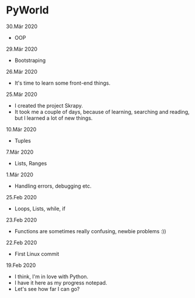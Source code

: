 # PyWorld

30.Mär 2020
- OOP

29.Mär 2020
- Bootstraping

26.Mär 2020
- It's time to learn some front-end things.

25.Mär 2020
- I created the project Skrapy. 
- It took me a couple of days, because of learning, searching and reading, but I learned a lot of new things.

10.Mär 2020
- Tuples

7.Mär 2020
- Lists, Ranges

1.Mär 2020
- Handling errors, debugging etc.

25.Feb 2020
- Loops, Lists, while, if

23.Feb 2020
- Functions are sometimes really confusing, newbie problems :))

22.Feb 2020
- First Linux commit

19.Feb 2020
- I think, I'm in love with Python. 
- I have it here as my progress notepad. 
- Let's see how far I can go?